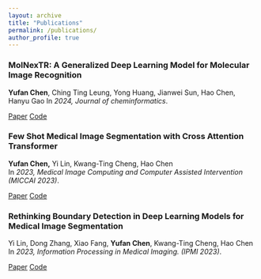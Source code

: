 ```yaml
---
layout: archive
title: "Publications"
permalink: /publications/
author_profile: true
---
```


### MolNexTR: A Generalized Deep Learning Model for Molecular Image Recognition
**Yufan Chen**, Ching Ting Leung, Yong Huang, Jianwei Sun, Hao Chen, Hanyu Gao
In *2024, Journal of cheminformatics*.

[Paper](https://arxiv.org/abs/2403.03691) [Code](https://github.com/CYF2000127/MolNexTR)

### Few Shot Medical Image Segmentation with Cross Attention Transformer
**Yufan Chen,** Yi Lin, Kwang-Ting Cheng, Hao Chen  
In *2023, Medical Image Computing and Computer Assisted Intervention (MICCAI 2023)*.

[Paper](https://link.springer.com/chapter/10.1007/978-3-031-43895-0_22) [Code](https://github.com/hust-linyi/CAT-Net)

### Rethinking Boundary Detection in Deep Learning Models for Medical Image Segmentation
Yi Lin, Dong Zhang, Xiao Fang, **Yufan Chen**, Kwang-Ting Cheng, Hao Chen
In *2023, Information Processing in Medical Imaging. (IPMI 2023)*.

[Paper](https://link.springer.com/chapter/10.1007/978-3-031-34048-2_56) [Code](https://github.com/CYF2000127/CTO)

